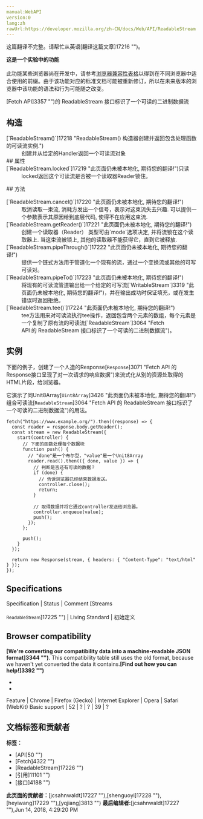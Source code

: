 ```yaml
---
manual:WebAPI
version:0
lang:zh
rawUrl:https://developer.mozilla.org/zh-CN/docs/Web/API/ReadableStream
---
```




这篇翻译不完整。请帮忙从英语[翻译这篇文章]17216 "")。






**这是一个实验中的功能**<br></br>此功能某些浏览器尚在开发中，请参考[浏览器兼容性表格](%3064#Browser_compatibility "")以得到在不同浏览器中适合使用的前缀。由于该功能对应的标准文档可能被重新修订，所以在未来版本的浏览器中该功能的语法和行为可能随之改变。




[Fetch API]3357 "")的 ReadableStream 接口标识了一个可读的二进制数据流


## 构造<a name="构造"></a>
<dl><dt>[`ReadableStream()`]17218 "ReadableStream() 构造器创建并返回包含处理函数的可读流实例.")</dt><dd>创建并从给定的Handler返回一个可读流对象</dd><dt>
## 属性<a name="属性"></a>
</dt><dt>[`ReadableStream.locked`]17219 "此页面仍未被本地化, 期待您的翻译!")只读</dt><dd>locked返回这个可读流是否被一个读取器Reader锁住。</dd></dl>
## 方法<a name="方法"></a>
<dl><dt>[`ReadableStream.cancel()`]17220 "此页面仍未被本地化, 期待您的翻译!")</dt><dd>取消读取一束流, 消耗方发出一个信号，表示对这束流失去兴趣. 可以提供一个参数表示其原因给到底层代码, 使得不在应用这束流.</dd><dt>[`ReadableStream.getReader()`]17221 "此页面仍未被本地化, 期待您的翻译!")</dt><dd>创建一个读取器（Reader） 类型可由`mode`选项决定, 并将流锁在这个读取器上. 当这束流被锁上, 其他的读取器不能获得它，直到它被释放.</dd><dt>[`ReadableStream.pipeThrough()`]17222 "此页面仍未被本地化, 期待您的翻译!")</dt><dd>提供一个链式方法用于管道化一个现有的流，通过一个变换流或其他的可写可读对。</dd><dt>[`ReadableStream.pipeTo()`]17223 "此页面仍未被本地化, 期待您的翻译!")</dt><dd>将现有的可读流管道输出给一个给定的可写流[`WritableStream`]3319 "此页面仍未被本地化, 期待您的翻译!")，并在输出成功时保证填充，或在发生错误时返回拒绝。</dd><dt>[`ReadableStream.tee()`]17224 "此页面仍未被本地化, 期待您的翻译!")</dt><dd>tee方法用来对可读流执行tee操作，返回包含两个元素的数组，每个元素是一个复制了原有流的可读流[`ReadableStream`]3064 "Fetch API 的 ReadableStream 接口标识了一个可读的二进制数据流")。</dd></dl>




## 实例<a name="实例"></a>


下面的例子，创建了一个人造的Response[`Response`]3071 "Fetch API 的Response接口呈现了对一次请求的响应数据")来流式化从别的资源处取得的HTML片段，给浏览器。



它演示了同Unit8Array[`Uint8Array`]3426 "此页面仍未被本地化, 期待您的翻译!")组合可读流[`ReadableStream`]3064 "Fetch API 的 ReadableStream 接口标识了一个可读的二进制数据流")的用法。


```
fetch("https://www.example.org/").then((response) => {
  const reader = response.body.getReader();
  const stream = new ReadableStream({
    start(controller) {
      // 下面的函数处理每个数据块
      function push() {
        // "done"是一个布尔型，"value"是一个Unit8Array
        reader.read().then(({ done, value }) => {
          // 判断是否还有可读的数据？
          if (done) {
            // 告诉浏览器已经结束数据发送。
            controller.close();
            return;
          }

          // 取得数据并将它通过controller发送给浏览器。
          controller.enqueue(value);
          push();
        });
      };
      
      push();
    }
  });

  return new Response(stream, { headers: { "Content-Type": "text/html" } });
});
```

## Specifications<a name="Specifications"></a>
Specification | Status | Comment 
[Streams<br></br><small>ReadableStream</small>]17225 "") | Living Standard | 初始定义 


## Browser compatibility<a name="Browser_compatibility"></a>


**[We&#39;re converting our compatibility data into a machine-readable JSON format]3344 "")**. This compatibility table still uses the old format, because we haven&#39;t yet converted the data it contains.**[Find out how you can help!]3392 "")**


* 
* 
Feature | Chrome | Firefox (Gecko) | Internet Explorer | Opera | Safari (WebKit) 
Basic support | 52 | ? | ? | 39 | ? 







## 文档标签和贡献者
**标签：**
* [API]50 "")
* [Fetch]4322 "")
* [ReadableStream]17226 "")
* [引用]11101 "")
* [接口]4188 "")

**此页面的贡献者：**[jcsahnwaldt]17227 ""),[shenguoyi]17228 ""),[heyiwang]17229 ""),[yqjiang]3813 "")
**最后编辑者:**[jcsahnwaldt]17227 ""),<time>Jun 14, 2018, 4:29:20 PM</time>


